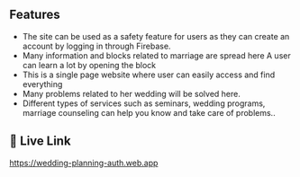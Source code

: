 ## Features

* The site can be used as a safety feature for users as they can create an account by logging in through Firebase.
* Many information and blocks related to marriage are spread here A user can learn a lot by opening the block
* This is a single page website where user can easily access and find everything
* Many problems related to her wedding will be solved here.
* Different types of services such as seminars, wedding programs, marriage counseling can help you know and take care of problems..


## 🔗 Live Link 

https://wedding-planning-auth.web.app
